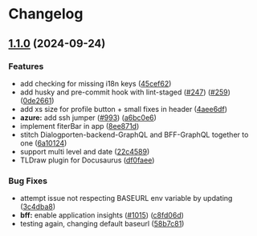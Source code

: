 # Changelog

## [1.1.0](https://github.com/digdir/dialogporten-frontend/compare/docs-v1.0.0...docs-v1.1.0) (2024-09-24)


### Features

* add checking for missing i18n keys ([45cef62](https://github.com/digdir/dialogporten-frontend/commit/45cef62a777c60678aff0d5637fb1afa9d913547))
* add husky and pre-commit hook with lint-staged ([#247](https://github.com/digdir/dialogporten-frontend/issues/247)) ([#259](https://github.com/digdir/dialogporten-frontend/issues/259)) ([0de2661](https://github.com/digdir/dialogporten-frontend/commit/0de266166269d7aa75a986cbab8d5fb73eae63ba))
* add xs size for profile button + small fixes in header ([4aee6df](https://github.com/digdir/dialogporten-frontend/commit/4aee6df363b10a0d553a4ffc0ea9ea018ed8b88b))
* **azure:** add ssh jumper ([#993](https://github.com/digdir/dialogporten-frontend/issues/993)) ([a6bc0e6](https://github.com/digdir/dialogporten-frontend/commit/a6bc0e69afcfc2a99ef68bda0b7b318528f03e54))
* implement fiterBar in app ([8ee871d](https://github.com/digdir/dialogporten-frontend/commit/8ee871d75f3784a4792f4a702f53ec5843bcc68f))
* stitch Dialogporten-backend-GraphQL and BFF-GraphQL together to one ([6a10124](https://github.com/digdir/dialogporten-frontend/commit/6a10124ab1b0ff29b7da56d12fe7f984901d4628))
* support multi level and date ([22c4589](https://github.com/digdir/dialogporten-frontend/commit/22c4589f689991044b9b8b2303c924a558d99a59))
* TLDraw plugin for Docusaurus ([df0faee](https://github.com/digdir/dialogporten-frontend/commit/df0faee7215a1f06ecbe601511e016a79acb578c))


### Bug Fixes

* attempt issue not respecting BASEURL env variable by updating ([3c4dba8](https://github.com/digdir/dialogporten-frontend/commit/3c4dba84a48d64e6614194cfcb43957fb84a309f))
* **bff:** enable application insights ([#1015](https://github.com/digdir/dialogporten-frontend/issues/1015)) ([c8fd06d](https://github.com/digdir/dialogporten-frontend/commit/c8fd06d9fdd92376d5824a2eb9a76dc85a7f7814))
* testing again, changing default baseurl ([58b7c81](https://github.com/digdir/dialogporten-frontend/commit/58b7c81db4c0d77762f35c65425e66b53005888f))
